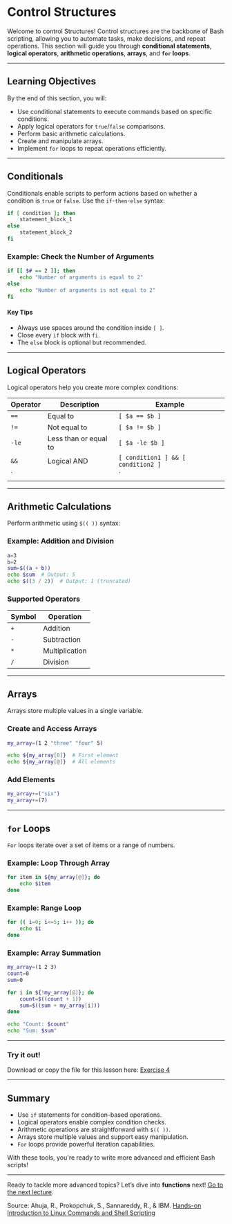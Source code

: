 # Control Structures

Welcome to control Structures! Control structures are the backbone of Bash scripting, allowing you to automate tasks, make decisions, and repeat operations. This section will guide you through **conditional statements**, **logical operators**, **arithmetic operations**, **arrays**, and **`for` loops**.

---

## Learning Objectives
By the end of this section, you will:
- Use conditional statements to execute commands based on specific conditions.
- Apply logical operators for `true`/`false` comparisons.
- Perform basic arithmetic calculations.
- Create and manipulate arrays.
- Implement `for` loops to repeat operations efficiently.

---

## Conditionals
Conditionals enable scripts to perform actions based on whether a condition is `true` or `false`. Use the `if`-`then`-`else` syntax:

```bash
if [ condition ]; then
    statement_block_1
else
    statement_block_2
fi
```

### Example: Check the Number of Arguments
```bash
if [[ $# == 2 ]]; then
    echo "Number of arguments is equal to 2"
else
    echo "Number of arguments is not equal to 2"
fi
```

#### Key Tips
- Always use spaces around the condition inside `[ ]`.
- Close every `if` block with `fi`.
- The `else` block is optional but recommended.

---

## Logical Operators
Logical operators help you create more complex conditions:

| Operator | Description              | Example                |
|----------|--------------------------|------------------------|
| `==`     | Equal to                 | `[ $a == $b ]`         |
| `!=`     | Not equal to             | `[ $a != $b ]`         |
| `-le`    | Less than or equal to    | `[ $a -le $b ]`        |
| `&&`     | Logical AND              | `[ condition1 ] && [ condition2 ]` |
| `||`     | Logical OR               | `[ condition1 ] || [ condition2 ]` |

---

## Arithmetic Calculations
Perform arithmetic using `$(( ))` syntax:

### Example: Addition and Division
```bash
a=3
b=2
sum=$((a + b))
echo $sum  # Output: 5
echo $((3 / 2))  # Output: 1 (truncated)
```

### Supported Operators
| Symbol | Operation       |
|--------|-----------------|
| `+`    | Addition        |
| `-`    | Subtraction     |
| `*`    | Multiplication  |
| `/`    | Division        |

---

## Arrays
Arrays store multiple values in a single variable.

### Create and Access Arrays
```bash
my_array=(1 2 "three" "four" 5)

echo ${my_array[0]}  # First element
echo ${my_array[@]}  # All elements
```

### Add Elements
```bash
my_array+=("six")
my_array+=(7)
```

---

## `for` Loops
`For` loops iterate over a set of items or a range of numbers.

### Example: Loop Through Array
```bash
for item in ${my_array[@]}; do
    echo $item
done
```

### Example: Range Loop
```bash
for (( i=0; i<=5; i++ )); do
    echo $i
done
```

### Example: Array Summation
```bash
my_array=(1 2 3)
count=0
sum=0

for i in ${!my_array[@]}; do
    count=$((count + 1))
    sum=$((sum + my_array[i]))
done

echo "Count: $count"
echo "Sum: $sum"
```

---

### Try it out!
Download or copy the file for this lesson here: [Exercise 4](./Practice-Code/exercise4.sh)

---

## Summary
- Use `if` statements for condition-based operations.
- Logical operators enable complex condition checks.
- Arithmetic operations are straightforward with `$(( ))`.
- Arrays store multiple values and support easy manipulation.
- `For` loops provide powerful iteration capabilities.

With these tools, you're ready to write more advanced and efficient Bash scripts!

---

Ready to tackle more advanced topics? Let’s dive into **functions** next! [Go to the next lecture](./5.-Functions-Error-Handling.md).

Source:
Ahuja, R., Prokopchuk, S., Sannareddy, R., & IBM. [Hands-on Introduction to Linux Commands and Shell Scripting](https://www.coursera.org/learn/hands-on-introduction-to-linux-commands-and-shell-scripting/)

